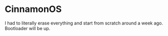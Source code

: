 # CinnamonOS
I had to literally erase everything and start from scratch around a week ago. Bootloader will be up.
